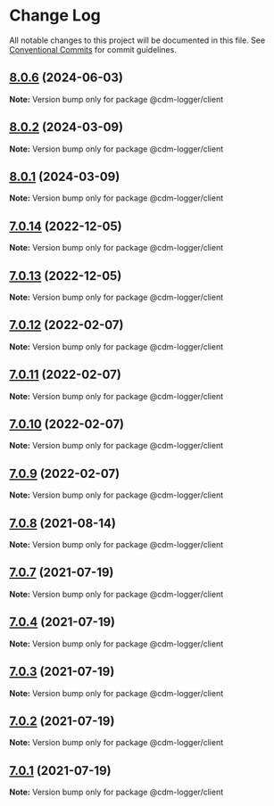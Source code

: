 # Change Log

All notable changes to this project will be documented in this file.
See [Conventional Commits](https://conventionalcommits.org) for commit guidelines.

## [8.0.6](https://github.com/cdmbase/cdm-logger/compare/v8.0.5...v8.0.6) (2024-06-03)

**Note:** Version bump only for package @cdm-logger/client





## [8.0.2](https://github.com/cdmbase/cdm-logger/compare/v8.0.1...v8.0.2) (2024-03-09)

**Note:** Version bump only for package @cdm-logger/client





## [8.0.1](https://github.com/cdmbase/cdm-logger/compare/v7.0.14...v8.0.1) (2024-03-09)

**Note:** Version bump only for package @cdm-logger/client





## [7.0.14](https://github.com/cdmbase/cdm-logger/compare/v7.0.13...v7.0.14) (2022-12-05)

**Note:** Version bump only for package @cdm-logger/client





## [7.0.13](https://github.com/cdmbase/cdm-logger/compare/v7.0.12...v7.0.13) (2022-12-05)

**Note:** Version bump only for package @cdm-logger/client





## [7.0.12](https://github.com/cdmbase/cdm-logger/compare/v7.0.11...v7.0.12) (2022-02-07)

**Note:** Version bump only for package @cdm-logger/client





## [7.0.11](https://github.com/cdmbase/cdm-logger/compare/v7.0.10...v7.0.11) (2022-02-07)

**Note:** Version bump only for package @cdm-logger/client





## [7.0.10](https://github.com/cdmbase/cdm-logger/compare/v7.0.9...v7.0.10) (2022-02-07)

**Note:** Version bump only for package @cdm-logger/client





## [7.0.9](https://github.com/cdmbase/cdm-logger/compare/v7.0.8...v7.0.9) (2022-02-07)

**Note:** Version bump only for package @cdm-logger/client





## [7.0.8](https://github.com/cdmbase/cdm-logger/compare/v7.0.7...v7.0.8) (2021-08-14)

**Note:** Version bump only for package @cdm-logger/client





## [7.0.7](https://github.com/cdmbase/cdm-logger/compare/v7.0.6...v7.0.7) (2021-07-19)

**Note:** Version bump only for package @cdm-logger/client





## [7.0.4](https://github.com/cdmbase/cdm-logger/compare/v7.0.3...v7.0.4) (2021-07-19)

**Note:** Version bump only for package @cdm-logger/client





## [7.0.3](https://github.com/cdmbase/cdm-logger/compare/v7.0.2...v7.0.3) (2021-07-19)

**Note:** Version bump only for package @cdm-logger/client





## [7.0.2](https://github.com/cdmbase/cdm-logger/compare/v7.0.1...v7.0.2) (2021-07-19)

**Note:** Version bump only for package @cdm-logger/client





## [7.0.1](https://github.com/cdmbase/cdm-logger/compare/v6.0.0...v7.0.1) (2021-07-19)

**Note:** Version bump only for package @cdm-logger/client
